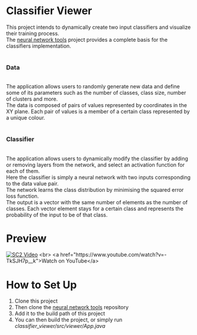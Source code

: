 # Classifier Viewer

This project intends to dynamically create two input classifiers and visualize their training process.
<br>The <a href="https://github.com/iliasbk/NN_tools">neural network tools</a> project provides a complete basis for the classifiers implementation.  
<br><h3>Data</h3>
<br>The application allows users to randomly generate new data and define some of its parameters such as the number of classes, class size, number of clusters and more.
<br>The data is composed of pairs of values represented by coordinates in the XY plane. Each pair of values is a member of a certain class represented by a unique colour.  
<br><h3>Classifier</h3>
<br>The application allows users to dynamically modify the classifier by adding or removing layers from the network, and select an activation function for each of them.
<br>Here the classifier is simply a neural network with two inputs corresponding to the data value pair.
<br>The network learns the class distribution by minimising the squared error loss function.
<br>The output is a vector with the same number of elements as the number of classes. Each vector element stays for a certain class and represents the probability of the input to be of that class.

# Preview
[![SC2 Video](res/preview.gif)]([https://www.youtube.com/watch?v=--b-9HrKK6w](https://www.youtube.com/watch?v=-TkSJH7p__k)https://www.youtube.com/watch?v=-TkSJH7p__k)
<br>
<a href="https://www.youtube.com/watch?v=-TkSJH7p__k">Watch on YouTube</a>

# How to Set Up
1. Clone this project
2. Then clone the <a href="https://github.com/iliasbk/NN_tools">neural network tools</a> repository  
3. Add it to the build path of this project
4. You can then build the project, or simply run <i>classifier_viewer/src/viewer/App.java</i>
